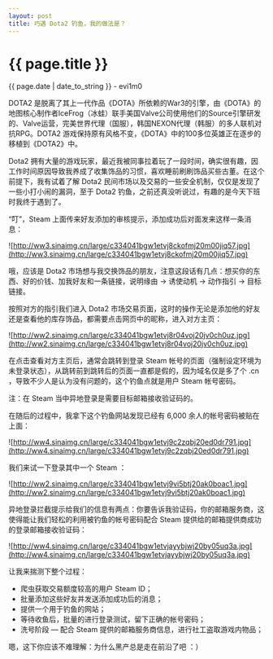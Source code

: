 ```yaml
---
layout: post
title: 巧遇 Dota2 钓鱼，我的做法是？
---
```


{{ page.title }}
================
<p class="date">{{ page.date | date_to_string }} - evi1m0</p>

DOTA2 是脱离了其上一代作品《DOTA》所依赖的War3的引擎，由《DOTA》的地图核心制作者IceFrog（冰蛙）联手美国Valve公司使用他们的Source引擎研发的、Valve运营，完美世界代理（国服），韩国NEXON代理（韩服）的多人联机对抗RPG。DOTA2 游戏保持原有风格不变，《DOTA》中的100多位英雄正在逐步的移植到《DOTA2》中。

Dota2 拥有大量的游戏玩家，最近我被同事拉着玩了一段时间，确实很有趣，因工作时间原因导致我养成了收集饰品的习惯，喜欢睡前刷刷饰品买些古董。在这个前提下，我有试着了解 Dota2 民间市场以及交易的一些安全机制，仅仅是发现了一些小打小闹的漏洞，至于 Dota2 钓鱼，之前还真没听说过，有趣的是今天下班时我终于遇到了。


“叮”，Steam 上面传来好友添加的审核提示，添加成功后对面发来这样一条消息：

![http://ww3.sinaimg.cn/large/c334041bgw1etvj8ckofmj20m00jiq57.jpg](http://ww3.sinaimg.cn/large/c334041bgw1etvj8ckofmj20m00jiq57.jpg)

哦，应该是 Dota2 市场想与我交换饰品的朋友，注意这段话有几点：想买你的东西、好的价钱、加我好友和一条链接，说明缘由 -> 诱使动机 -> 动作指引 -> 目标链接。

按照对方的指引我们进入 Dota2 市场交易页面，这时的操作无论是添加他的好友还是查看他的库存饰品，都需要点击网页中的昵称，进入对方主页：

![http://ww2.sinaimg.cn/large/c334041bgw1etvj8r04voj20jv0ch0uz.jpg](http://ww2.sinaimg.cn/large/c334041bgw1etvj8r04voj20jv0ch0uz.jpg)

在点击查看对方主页后，通常会跳转到登录  Steam 帐号的页面（强制设定环境为未登录状态），从跳转前到跳转后的页面一直都是假的，因为域名仅是多了个 .cn ，导致不少人是认为没有问题的，这个钓鱼点就是用户 Steam 帐号密码。


注：在 Steam 当中异地登录是需要目标邮箱接收验证码的。

在随后的过程中，我拿下这个钓鱼网站发现已经有 6,000 余人的帐号密码被贴在上面：

![http://ww4.sinaimg.cn/large/c334041bgw1etvj9c2zqbj20ed0dr791.jpg](http://ww4.sinaimg.cn/large/c334041bgw1etvj9c2zqbj20ed0dr791.jpg)

我们来试一下登录其中一个 Steam ：

![http://ww2.sinaimg.cn/large/c334041bgw1etvj9vi5btj20ak0boac1.jpg](http://ww2.sinaimg.cn/large/c334041bgw1etvj9vi5btj20ak0boac1.jpg)

异地登录拦截提示给我们的信息有两点：你要告诉我验证码，你的邮箱服务商，这使得能让我们轻松的利用被钓鱼的帐号密码配合 Steam 提供给的邮箱提供商成功的登录邮箱接收验证码：

![http://ww4.sinaimg.cn/large/c334041bgw1etvjayybjwj20by05uq3a.jpg](http://ww4.sinaimg.cn/large/c334041bgw1etvjayybjwj20by05uq3a.jpg)

让我来揣测下整个过程：

- 爬虫获取交易额度较高的用户 Steam ID；
- 批量添加这些好友并发送添加成功后的消息；
- 提供一个用于钓鱼的网站；
- 等待收鱼后，批量的进行登录测试，留下正确的帐号密码；
- 洗号阶段 — 配合 Steam 提供的邮箱服务商信息，进行社工盗取游戏内物品；

嗯，这下你应该不难理解：为什么黑产总是走在前沿了吧 ：）